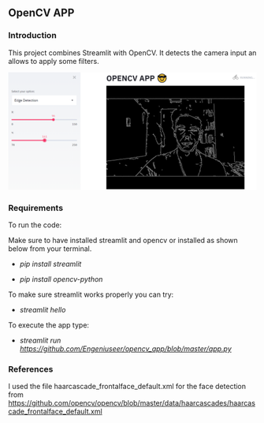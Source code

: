 ## OpenCV APP

### Introduction

This project combines Streamlit with OpenCV. It detects the camera input an allows to apply some filters.

![Edge Detection](images/EdgeDetection.PNG)

### Requirements

To run the code:

Make sure to have installed streamlit and opencv or installed as shown below from your terminal.

* *pip install streamlit* 

* *pip install opencv-python*


To make sure streamlit works properly you can try:

* *streamlit hello*
  
To execute the app type:

* *streamlit run https://github.com/Engeniuseer/opencv_app/blob/master/app.py*

### References

I used the file haarcascade_frontalface_default.xml for the face detection from https://github.com/opencv/opencv/blob/master/data/haarcascades/haarcascade_frontalface_default.xml
